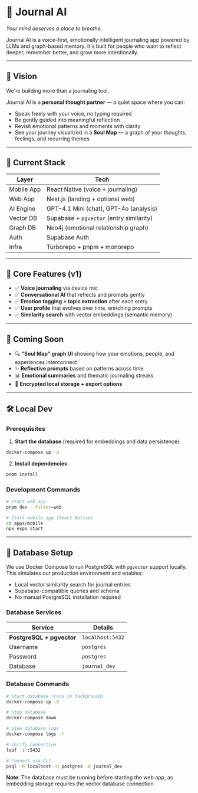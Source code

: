 # 🧠 Journal AI

_Your mind deserves a place to breathe._

Journal AI is a voice-first, emotionally intelligent journaling app powered by LLMs and graph-based memory. It's built for people who want to reflect deeper, remember better, and grow more intentionally.

---

## 🌟 Vision

We're building more than a journaling tool.

Journal AI is a **personal thought partner** — a quiet space where you can:
- Speak freely with your voice, no typing required
- Be gently guided into meaningful reflection
- Revisit emotional patterns and moments with clarity
- See your journey visualized in a **Soul Map** — a graph of your thoughts, feelings, and recurring themes

---

## 🚀 Current Stack

| Layer      | Tech                             |
|------------|----------------------------------|
| Mobile App | React Native (voice + journaling)|
| Web App    | Next.js (landing + optional web) |
| AI Engine  | GPT-4.1 Mini (chat), GPT-4o (analysis) |
| Vector DB  | Supabase + `pgvector` (entry similarity) |
| Graph DB   | Neo4j (emotional relationship graph) |
| Auth       | Supabase Auth                    |
| Infra      | Turborepo + pnpm + monorepo      |

---

## 🎯 Core Features (v1)

- ✅ **Voice journaling** via device mic
- ✅ **Conversational AI** that reflects and prompts gently
- ✅ **Emotion tagging + topic extraction** after each entry
- ✅ **User profile** that evolves over time, enriching prompts
- ✅ **Similarity search** with vector embeddings (semantic memory)

---

## 🧪 Coming Soon

- 🔍 **"Soul Map" graph UI** showing how your emotions, people, and experiences interconnect
- ✨ **Reflective prompts** based on patterns across time
- 📊 **Emotional summaries** and thematic journaling streaks
- 🔐 **Encrypted local storage + export options**

---

## 🛠 Local Dev

### Prerequisites

1. **Start the database** (required for embeddings and data persistence):
```bash
docker-compose up -d
```

2. **Install dependencies**:
```bash
pnpm install
```

### Development Commands

```bash
# Start web app
pnpm dev --filter=web

# Start mobile app (React Native)
cd apps/mobile
npx expo start
```

---

## 🐳 Database Setup

We use Docker Compose to run PostgreSQL with `pgvector` support locally. This simulates our production environment and enables:

- Local vector similarity search for journal entries
- Supabase-compatible queries and schema
- No manual PostgreSQL installation required

### Database Services

| Service | Details |
|---------|---------|
| **PostgreSQL + pgvector** | `localhost:5432` |
| Username | `postgres` |
| Password | `postgres` |
| Database | `journal_dev` |

### Database Commands

```bash
# Start database (runs in background)
docker-compose up -d

# Stop database
docker-compose down

# View database logs
docker-compose logs -f

# Verify connection
lsof -i :5432

# Connect via CLI
psql -h localhost -U postgres -d journal_dev
```

**Note**: The database must be running before starting the web app, as embedding storage requires the vector database connection.
